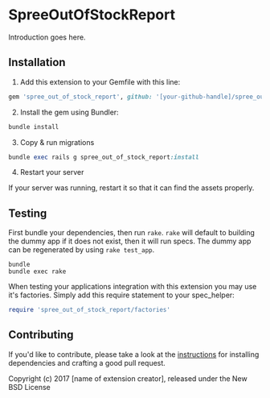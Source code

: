 SpreeOutOfStockReport
=====================

Introduction goes here.

## Installation

1. Add this extension to your Gemfile with this line:
  ```ruby
  gem 'spree_out_of_stock_report', github: '[your-github-handle]/spree_out_of_stock_report'
  ```

2. Install the gem using Bundler:
  ```ruby
  bundle install
  ```

3. Copy & run migrations
  ```ruby
  bundle exec rails g spree_out_of_stock_report:install
  ```

4. Restart your server

  If your server was running, restart it so that it can find the assets properly.

## Testing

First bundle your dependencies, then run `rake`. `rake` will default to building the dummy app if it does not exist, then it will run specs. The dummy app can be regenerated by using `rake test_app`.

```shell
bundle
bundle exec rake
```

When testing your applications integration with this extension you may use it's factories.
Simply add this require statement to your spec_helper:

```ruby
require 'spree_out_of_stock_report/factories'
```

## Contributing

If you'd like to contribute, please take a look at the
[instructions](CONTRIBUTING.md) for installing dependencies and crafting a good
pull request.

Copyright (c) 2017 [name of extension creator], released under the New BSD License
